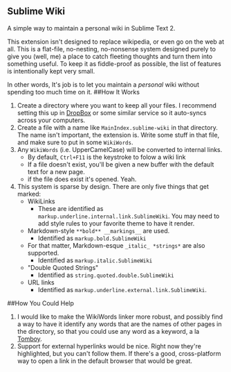 Sublime Wiki
------------
A simple way to maintain a personal wiki in Sublime Text 2. 

This extension isn't designed to replace wikipedia, or even go on the web at all. This is a flat-file, no-nesting, no-nonsense system designed purely to give you (well, me) a place to catch fleeting thoughts and turn them into something useful. To keep it as fiddle-proof as possible, the list of features is intentionally kept very small.

In other words, It's job is to let you maintain a *personal* wiki without spending too much time on it. 
##How It Works
1. Create a directory where you want to keep all your files. I recommend setting this up in [DropBox](http://db.tt/WW19iU5) or some similar service so it auto-syncs across your computers.
2. Create a file with a name like `MainIndex.sublime-wiki` in that directory. The name isn't important, the extension is. Write some stuff in that file, and make sure to put in some `WikiWords`.
3. Any `WikiWords` (i.e. UpperCamelCase) will be converted to internal links.
   * By default, `Ctrl+F11` is the keystroke to folow a wiki link
   * If a file doesn't exist, you'll be given a new buffer with the default text for a new page.
   * if the file does exist it's opened. Yeah.
4. This system is sparse by design. There are only five things that get marked:
   * WikiLinks
   		* These are identified as `markup.underline.internal.link.SublimeWiki`. You may need to add style rules to your favorite theme to have it render.
	* Markdown-style `**bold** __markings__` are used. 
		* Identified as `markup.bold.SublimeWiki`
	* For that matter, Markdown-esque `_italic_ *strings*` are also supported.
		* Identified as `markup.italic.SublimeWiki`
	* "Double Quoted Strings"
		* Identified as `string.quoted.double.SublimeWiki`
	* URL links
		* Identified as `markup.underline.external.link.SublimeWiki`.

##How You Could Help
1. I would like to make the WikiWords linker more robust, and possibly find a way to have it identify any words that are the names of other pages in the directory, so that you could use any word as a keyword, a la [Tomboy](http://projects.gnome.org/tomboy/).
2. Support for external hyperlinks would be nice. Right now they're highlighted, but you can't follow them. If there's a good, cross-platform way to open a link in the default browser that would be great.


